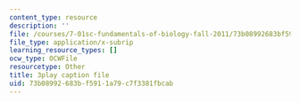 ```yaml
---
content_type: resource
description: ''
file: /courses/7-01sc-fundamentals-of-biology-fall-2011/73b08992683bf5911a79c7f3381fbcab_dt4sSAb-7cE.srt
file_type: application/x-subrip
learning_resource_types: []
ocw_type: OCWFile
resourcetype: Other
title: 3play caption file
uid: 73b08992-683b-f591-1a79-c7f3381fbcab
---
```

